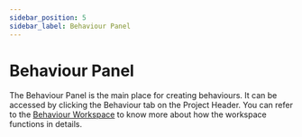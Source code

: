 ```yaml
---
sidebar_position: 5
sidebar_label: Behaviour Panel
---
```


# Behaviour Panel

The Behaviour Panel is the main place for creating behaviours. It can be accessed by clicking the Behaviour tab on the Project Header. You can refer to the [Behaviour Workspace](/PCMode/BehaviourManagement/BehaviourWorkspace.md) to know more about how the workspace functions in details.
